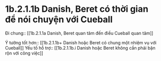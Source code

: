 # 1b.2.1.1b Danish, Beret có thời gian để nói chuyện với Cueball
Đi chung:: [[1b.2.1.1a Danish, Beret quan tâm đến điều Cueball quan tâm]]

Ý tưởng tốt hơn:: [[1b.2.1.1b+ Danish hoặc Beret có chung một nhiệm vụ với Cueball]]
Yếu tố hỗ trợ:: [[1b.2.1.1b.i Danish hoặc Beret không cần phải bận rộn với công việc]]